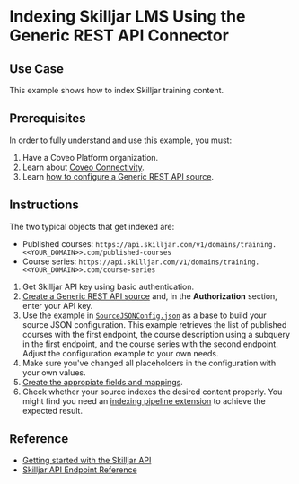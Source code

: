 # Indexing Skilljar LMS Using the Generic REST API Connector

## Use Case
This example shows how to index Skilljar training content.

## Prerequisites
In order to fully understand and use this example, you must:
1. Have a Coveo Platform organization.
2. Learn about [Coveo Connectivity](https://docs.coveo.com/en/1702/).
3. Learn [how to configure a Generic REST API source](https://docs.coveo.com/en/1896/).

## Instructions
The two typical objects that get indexed are:
* Published courses: `https://api.skilljar.com/v1/domains/training.<<YOUR_DOMAIN>>.com/published-courses`
* Course series: `https://api.skilljar.com/v1/domains/training.<<YOUR_DOMAIN>>.com/course-series`

1. Get Skilljar API key using basic authentication.
2. [Create a Generic REST API source](https://docs.coveo.com/en/1896/) and, in the **Authorization** section, enter your API key.
3. Use the example in [`SourceJSONConfig.json`](https://github.com/coveooss/connectivity-library/blob/master/Skilljar%20LMS/SourceJSONConfig.json) as a base to build your source JSON configuration. This example retrieves the list of published courses with the first endpoint, the course description using a subquery in the first endpoint, and the course series with the second endpoint. Adjust the configuration example to your own needs.
4. Make sure you've changed all placeholders in the configuration with your own values.
5. [Create the appropiate fields and mappings](https://docs.coveo.com/en/1896/#completion).
6. Check whether your source indexes the desired content properly. You might find you need an [indexing pipeline extension](https://docs.coveo.com/en/1645/) to achieve the expected result.

## Reference
* [Getting started with the Skilljar API](http://support.skilljar.com/hc/en-us/articles/203811260-Getting-started-with-the-Skilljar-API)
* [Skilljar API Endpoint Reference](https://api.skilljar.com/docs/#!/domains)

